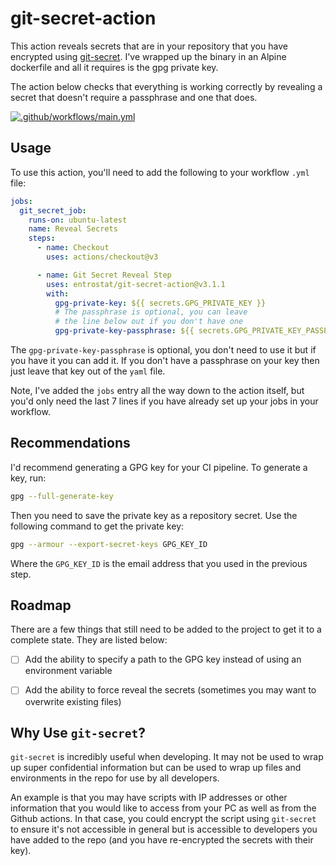 # git-secret-action

This action reveals secrets that are in your repository that you have encrypted using [git-secret](https://git-secret.io/). I've wrapped up the binary in an Alpine dockerfile and all it requires is the gpg private key.

The action below checks that everything is working correctly by revealing a secret that doesn't require a passphrase and one that does.

[![.github/workflows/main.yml](https://github.com/entrostat/git-secret-action/actions/workflows/main.yml/badge.svg?branch=main)](https://github.com/entrostat/git-secret-action/actions/workflows/main.yml)

## Usage

To use this action, you'll need to add the following to your workflow `.yml` file:

```yaml
jobs:
  git_secret_job:
    runs-on: ubuntu-latest
    name: Reveal Secrets
    steps:
      - name: Checkout
        uses: actions/checkout@v3

      - name: Git Secret Reveal Step
        uses: entrostat/git-secret-action@v3.1.1
        with:
          gpg-private-key: ${{ secrets.GPG_PRIVATE_KEY }}
          # The passphrase is optional, you can leave
          # the line below out if you don't have one
          gpg-private-key-passphrase: ${{ secrets.GPG_PRIVATE_KEY_PASSPHRASE }}
```

The `gpg-private-key-passphrase` is optional, you don't need to use it but if you have it you can add it. If you don't have a passphrase on your key then just leave that key out of the `yaml` file.

Note, I've added the `jobs` entry all the way down to the action itself, but you'd only need the last 7 lines if you have already set up your jobs in your workflow.

## Recommendations

I'd recommend generating a GPG key for your CI pipeline. To generate a key, run:

```bash
gpg --full-generate-key
```

Then you need to save the private key as a repository secret. Use the following command to get the private key:

```bash
gpg --armour --export-secret-keys GPG_KEY_ID
```

Where the `GPG_KEY_ID` is the email address that you used in the previous step.

## Roadmap

There are a few things that still need to be added to the project to get it to a complete state. They are listed below:

- [ ] Add the ability to specify a path to the GPG key instead of using an environment variable
- [ ] Add the ability to force reveal the secrets (sometimes you may want to overwrite existing files)


## Why Use `git-secret`?

`git-secret` is incredibly useful when developing. It may not be used to wrap up super confidential information but can be used to wrap up files and environments in the repo for use by all developers.

An example is that you may have scripts with IP addresses or other information that you would like to access from your PC as well as from the Github actions. In that case, you could encrypt the script using `git-secret` to ensure it's not accessible in general but is accessible to developers you have added to the repo (and you have re-encrypted the secrets with their key).
